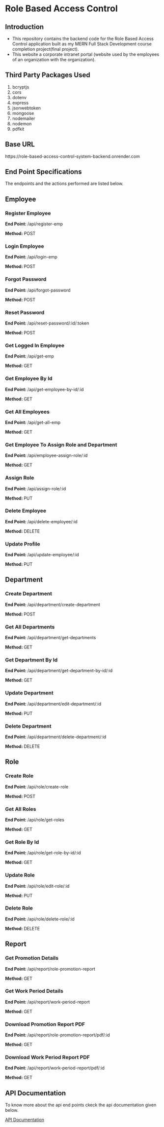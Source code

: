<h1>Role Based Access Control</h1>
<h2>Introduction</h2>
<ul>
  <li>This repository contains the backend code for the Role Based Access Control application built as my MERN Full Stack Development course completion project(final project).</li>
  <li>This website a corporate intranet portal (website used by the employees of an organization with the organization).</li>
</ul>
<h2>Third Party Packages Used</h2>
<ol>
  <li>bcryptjs</li>
  <li>cors</li>
 <li>dotenv</li>
  <li>express</li>
  <li>jsonwebtoken</li>
  <li>mongoose</li>
  <li>nodemailer</li>
  <li>nodemon</li>
  <li>pdfkit</li>
</ol>
<h2>Base URL</h2>
<p>https://role-based-access-control-system-backend.onrender.com</p>
<h2>End Point Specifications</h2>
<p>The endpoints and the actions performed are listed below.</p>
<h2>Employee</h2>
<h3>Register Employee</h3>
<p><b>End Point: </b>/api/register-emp</p>
<p><b>Method:</b> POST</p>
<h3>Login Employee</h3>
<p><b>End Point: </b>/api/login-emp</p>
<p><b>Method: </b>POST</p>
<h3>Forgot Password</h3>
<p><b>End Point: </b>/api/forgot-password</p>
<p><b>Method: </b>POST</p>
<h3>Reset Password</h3>
<p><b>End Point: </b>/api/reset-password/:id/:token</p>
<p><b>Method: </b>POST</p>
<h3>Get Logged In Employee</h3>
<p><b>End Point: </b>/api/get-emp</p>
<p><b>Method: </b>GET</p>
<h3>Get Employee By Id</h3>
<p><b>End Point: </b>/api/get-employee-by-id/:id</p>
<p><b>Method: </b>GET</p>
<h3>Get All Employees</h3>
<p><b>End Point: </b>/api/get-all-emp</p>
<p><b>Method: </b>GET</p>
<h3>Get Employee To Assign Role and Department</h3>
<p><b>End Point: </b>/api/employee-assign-role/:id</p>
<p><b>Method: </b>GET</p>
<h3>Assign Role</h3>
<p><b>End Point: </b>/api/assign-role/:id</p>
<p><b>Method: </b>PUT</p>
<h3>Delete Employee</h3>
<p><b>End Point: </b>/api/delete-employee/:id</p>
<p><b>Method: </b>DELETE</p>
<h3>Update Profile</h3>
<p><b>End Point: </b> /api/update-employee/:id</p>
<p><b>Method: </b>PUT</p>
<h2>Department</h2>
<h3>Create Department</h3>
<p><b>End Point: </b>/api/department/create-department</p>
<p><b>Method: </b>POST</p>
<h3>Get All Departments</h3>
<p><b>End Point: </b>/api/department/get-departments</p>
<p><b>Method: </b>GET</p>
<h3>Get Department By Id</h3>
<p><b>End Point: </b>/api/department/get-department-by-id/:id</p>
<p><b>Method: </b>GET</p>
<h3>Update Department</h3>
<p><b>End Point: </b>/api/department/edit-department/:id</p>
<p><b>Method: </b>PUT</p>
<h3>Delete Department</h3>
<p><b>End Point: </b>/api/department/delete-department/:id</p>
<p><b>Method: </b>DELETE</p>
<h2>Role</h2>
<h3>Create Role</h3>
<p><b>End Point: </b> /api/role/create-role</p>
<p><b>Method: </b>POST</p>
<h3>Get All Roles</h3>
<p><b>End Point: </b>/api/role/get-roles</p>
<p><b>Method: </b>GET</p>
<h3>Get Role By Id</h3>
<p><b>End Point: </b>/api/role/get-role-by-id/:id</p>
<p><b>Method: </b>GET</p>
<h3>Update Role</h3>
<p><b>End Point: </b>/api/role/edit-role/:id</p>
<p><b>Method: </b>PUT</p>
<h3>Delete Role</h3>
<p><b>End Point: </b>/api/role/delete-role/:id</p>
<p><b>Method: </b>DELETE</p>
<h2>Report</h2>
<h3>Get Promotion Details</h3>
<p><b>End Point: </b>/api/report/role-promotion-report</p>
<p><b>Method: </b>GET</p>
<h3>Get Work Period Details</h3>
<p><b>End Point: </b>/api/report/work-period-report</p>
<p><b>Method: </b>GET</p>
<h3>Download Promotion Report PDF</h3>
<p><b>End Point: </b>/api/report/role-promotion-report/pdf/:id</p>
<p><b>Method: </b>GET</p>
<h3>Download Work Period Report PDF</h3>
<p><b>End Point: </b>/api/report/work-period-report/pdf/:id</p>
<p><b>Method: </b>GET</p>
<h2>API Documentation</h2>
<p>To know more about the api end points ckeck the api documentation given below.</p>
<a href="https://documenter.getpostman.com/view/33763328/2sA3s3JWzm">API Documentation</a>

